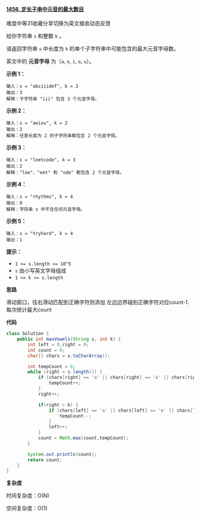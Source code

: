 #### [1456. 定长子串中元音的最大数目](https://leetcode-cn.com/problems/maximum-number-of-vowels-in-a-substring-of-given-length/)

难度中等31收藏分享切换为英文接收动态反馈

给你字符串 `s` 和整数 `k` 。

请返回字符串 `s` 中长度为 `k` 的单个子字符串中可能包含的最大元音字母数。

英文中的 **元音字母** 为（`a`, `e`, `i`, `o`, `u`）。

 

**示例 1：**

```
输入：s = "abciiidef", k = 3
输出：3
解释：子字符串 "iii" 包含 3 个元音字母。
```

**示例 2：**

```
输入：s = "aeiou", k = 2
输出：2
解释：任意长度为 2 的子字符串都包含 2 个元音字母。
```

**示例 3：**

```
输入：s = "leetcode", k = 3
输出：2
解释："lee"、"eet" 和 "ode" 都包含 2 个元音字母。
```

**示例 4：**

```
输入：s = "rhythms", k = 4
输出：0
解释：字符串 s 中不含任何元音字母。
```

**示例 5：**

```
输入：s = "tryhard", k = 4
输出：1
```

 

**提示：**

- `1 <= s.length <= 10^5`
- `s` 由小写英文字母组成
- `1 <= k <= s.length`

**思路**

滑动窗口，往右滑动匹配到正确字符则添加 左边边界碰到正确字符对应count-1.每次统计最大count

**代码**

```java
class Solution {
    public int maxVowels(String s, int k) {
        int left = 0,right = 0;
        int count = 0;
        char[] chars = s.toCharArray();

        int tempCount = 0;
        while (right < s.length()) {
            if (chars[right] == 'a' || chars[right] == 'e' || chars[right] == 'i' || chars[right] == 'o' || chars[right] == 'u'){
                tempCount++;
            }
            right++;

            if(right > k) {
                if (chars[left] == 'a' || chars[left] == 'e' || chars[left] == 'i' || chars[left] == 'o' || chars[left] == 'u') {
                    tempCount--;
                }
                left++;
            }
            count = Math.max(count,tempCount);
        }

        System.out.println(count);
        return count;
    }
}
```

**复杂度**

时间复杂度：O(N)

空间复杂度：O(1)